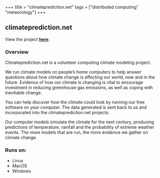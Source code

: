 +++
title = "climateprediction.net"
tags = ["distributed computing" "meteorology"]
+++

## climateprediction.net

View the project [**here**](https://www.climateprediction.net/).

### Overview

Climateprediction.net is a volunteer computing climate modeling project.

We run climate models on people’s home computers to help answer questions about how climate change is affecting our world, now and in the future. Evidence of how our climate is changing is vital to encourage investment in reducing greenhouse gas emissions, as well as coping with inevitable change.

You can help discover how the climate could look by running our free software on your computer. The data generated is sent back to us and incorporated into the climateprediction.net projects.

Our computer models simulate the climate for the next century, producing predictions of temperature, rainfall and the probability of extreme weather events. The more models that are run, the more evidence we gather on climate change.

### Runs on:
- Linux
- MacOS
- Windows
